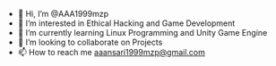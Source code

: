 - 👋 Hi, I’m @AAA1999mzp
- 👀 I’m interested in Ethical Hacking and Game Development 
- 🌱 I’m currently learning Linux Programming and Unity Game Engine
- 💞️ I’m looking to collaborate on Projects
- 📫 How to reach me aaansari1999mzp@gmail.com

<!---
AAA1999mzp/AAA1999mzp is a ✨ special ✨ repository because its `README.md` (this file) appears on your GitHub profile.
You can click the Preview link to take a look at your changes.
--->
